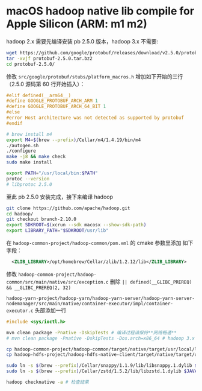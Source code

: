 # macOS hadoop native lib compile for Apple Silicon (ARM: m1 m2)

hadoop 2.x 需要先编译安装 pb 2.5.0 版本，hadoop 3.x 不需要:
```bash
wget https://github.com/google/protobuf/releases/download/v2.5.0/protobuf-2.5.0.tar.bz2
tar -xvjf protobuf-2.5.0.tar.bz2
cd protobuf-2.5.0/
```

修改 `src/google/protobuf/stubs/platform_macros.h`
增加如下开始的三行（2.5.0 源码第 60 行开始插入）：

```cpp
#elif defined(__arm64__)
#define GOOGLE_PROTOBUF_ARCH_ARM 1
#define GOOGLE_PROTOBUF_ARCH_64_BIT 1
#else
#error Host architecture was not detected as supported by protobuf
#endif
```


```bash
# brew install m4
export M4=$(brew --prefix)/Cellar/m4/1.4.19/bin/m4
./autogen.sh
./configure
make -j8 && make check
sudo make install

export PATH="/usr/local/bin:$PATH"
protoc --version
# libprotoc 2.5.0
```

至此 pb 2.5.0 安装完成，接下来编译 hadoop

```bash
git clone https://github.com/apache/hadoop.git
cd hadoop/
git checkout branch-2.10.0
export SDKROOT=$(xcrun --sdk macosx --show-sdk-path)
export LIBRARY_PATH="$SDKROOT/usr/lib"
```

在 `hadoop-common-project/hadoop-common/pom.xml` 的 cmake 参数里添加 如下字段：
```xml
  <ZLIB_LIBRARY>/opt/homebrew/Cellar/zlib/1.2.12/lib</ZLIB_LIBRARY>
```

修改 `hadoop-common-project/hadoop-common/src/main/native/src/exception.c`
删除 `|| defined(__GLIBC_PREREQ) && __GLIBC_PREREQ(2, 32)`

`hadoop-yarn-project/hadoop-yarn/hadoop-yarn-server/hadoop-yarn-server-nodemanager/src/main/native/container-executor/impl/container-executor.c`
头部添加一行 
```cpp
#include <sys/ioctl.h>
```

```bash
mvn clean package -Pnative -DskipTests # 编译过程请保持**网络畅通**
# mvn clean package -Pnative -DskipTests -Dos.arch=x86_64 # hadoop 3.x 用这个命令

cp hadoop-common-project/hadoop-common/target/native/target/usr/local/lib/* $HADOOP_HOME/lib/native/
cp hadoop-hdfs-project/hadoop-hdfs-native-client/target/native/target/usr/local/lib/* $HADOOP_HOME/lib/native/

sudo ln -s $(brew --prefix)/Cellar/snappy/1.1.9/lib/libsnappy.1.dylib $JAVA_HOME/bin/
sudo ln -s $(brew --prefix)/Cellar/zstd/1.5.2/lib/libzstd.1.dylib $JAVA_HOME/bin/

hadoop checknative -a # 检查结果
```

